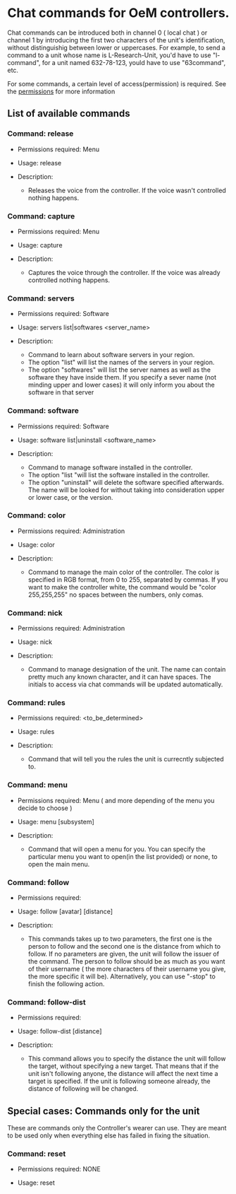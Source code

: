# Chat commands for OeM controllers.

Chat commands can be introduced both in channel 0 ( local chat ) or channel 1 by introducing the first two characters of the unit's identification, without distinguishig between lower or uppercases. 
For example, to send a command to a unit whose name is L-Research-Unit, you'd have to use "l-command", for a unit named 632-78-123, yould have to use "63command", etc.

For some commands, a certain level of access(permission) is required. See the [permissions](./index#Manage-Roles) for more information

## List of available commands
	
### Command: release

+ Permissions required: Menu
+ Usage: release
+ Description: 

	- Releases the voice from the controller. If the voice wasn't controlled nothing happens.

### Command: capture

+ Permissions required: Menu
+ Usage: capture
+ Description: 

	- Captures the voice through the controller. If the voice was already controlled nothing happens.

### Command: servers

+ Permissions required: Software
+ Usage: servers list|softwares <server_name>
+ Description: 

	- Command to learn about software servers in your region. 
	- The option "list" will list the names of the servers in your region.
	- The option "softwares" will list the server names as well as the software they have inside them. If you specify a sever name (not minding upper and lower cases) it will only inform you about the software in that server
	

### Command: software

+ Permissions required: Software
+ Usage: software list|uninstall <software_name>
+ Description: 

	- Command to manage software installed in the controller. 
	- The option "list "will list the software installed in the controller.
	- The option "uninstall" will delete the software specified afterwards. The name will be looked for without taking into consideration upper or lower case, or the version.	

### Command: color

+ Permissions required: Administration
+ Usage: color <color>
+ Description: 

	- Command to manage the main color of the controller. The color is specified in RGB format, from 0 to 255, separated by commas. If you want to make the controller white, the command would be "color 255,255,255" no spaces between the numbers, only comas.

### Command: nick

+ Permissions required: Administration
+ Usage: nick <new name>
+ Description: 

	- Command to manage designation of the unit. The name can contain pretty much any known character, and it can have spaces. The initials to access via chat commands will be updated automatically.

### Command: rules
+ Permissions required: <to_be_determined>
+ Usage: rules
+ Description:
	
	- Command that will tell you the rules the unit is currecntly subjected to. 
	
### Command: menu
+ Permissions required: Menu ( and more depending of the menu you decide to choose )
+ Usage: menu [subsystem]
+ Description:
	
	- Command that will open a menu for you. You can specify the particular menu you want to open(in the list provided) or none, to open the main menu.
	
### Command: follow
+ Permissions required:
+ Usage: follow [avatar] [distance]
+ Description:

	- This commands takes up to two parameters, the first one is the person to follow and the second one is the distance from which to follow. If no parameters are given, the unit will follow the issuer of the command. The person to follow should be as much as you want of their username ( the more characters of their username you give, the more specific it will be). Alternatively, you can use "-stop" to finish the following action.

### Command: follow-dist
+ Permissions required:
+ Usage: follow-dist [distance]
+ Description:

	- This command allows you to specify the distance the unit will follow the target, without specifying a new target. That means that if the unit isn't following anyone, the distance will affect the next time a target is specified. If the unit is following someone already, the distance of following will be changed.


	
	

## Special cases: Commands only for the unit

These are commands only the Controller's wearer can use. They are meant to be used only when everything else has failed in fixing the situation.

### Command: reset

+ Permissions required: NONE
+ Usage: reset <script>
+ Description: 

	- Allows you reset scripts. You can either use the full name or just the part after the "Core_". Upper case and lower case don't affect.

### Command: safeword

+ Permissions required: NONE
+ Usage: safeword 
+ Description: 

	- Safeword. This will give you back ownership of your controller as well as activate self-access. All subsystems will be turned off and the bolts will be unlocked. 
